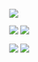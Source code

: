 ![](http://github-profile-summary-cards.vercel.app/api/cards/profile-details?username=d3nnyyy&theme=github_dark)

![](http://github-profile-summary-cards.vercel.app/api/cards/repos-per-language?username=d3nnyyy&theme=github_dark)
![](http://github-profile-summary-cards.vercel.app/api/cards/most-commit-language?username=d3nnyyy&theme=github_dark)

![](http://github-profile-summary-cards.vercel.app/api/cards/stats?username=d3nnyyy&theme=github_dark) 
![](http://github-profile-summary-cards.vercel.app/api/cards/productive-time?username=d3nnyyy&theme=github_dark&utcOffset=8)
